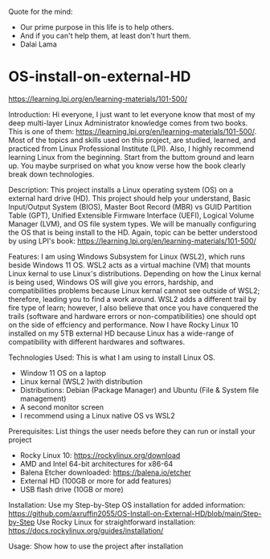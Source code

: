Quote for the mind: 
- Our prime purpose in this life is to help others. 
- And if you can't help them, at least don't hurt them. 
- Dalai Lama

# OS-install-on-external-HD
https://learning.lpi.org/en/learning-materials/101-500/

Introduction: 
Hi everyone, 
I just want to let everyone know that most of my deep multi-layer Linux Administrator knowledge comes from two books. 
This is one of them: https://learning.lpi.org/en/learning-materials/101-500/. Most of the topics and skills used on this project,
are studied, learned, and practiced from Linux Professional Institute (LPI). Also, I highly recommend learning Linux from the beginning. 
Start from the buttom ground and learn up. You maybe surprised on what you know verse how the book clearly break down technologies.

Description: 
This project installs a Linux operating system (OS) on a external hard drive (HD).
This project should help your understand, Basic Input/Output System (BIOS), 
Master Boot Record (MBR) vs GUID Partition Table (GPT), Unified Extensible Firmware Interface (UEFI), 
Logical Volume Manager (LVM), and OS file system types.
We will be manually configuring the OS that is being install to the HD. 
Again, topic can be better understood by using LPI's book: 
https://learning.lpi.org/en/learning-materials/101-500/

Features:
I am using Windows Subsystem for Linux (WSL2), which runs beside Windows 11 OS.
WSL2 acts as a virtual machine (VM) that mounts Linux kernal to use
Linux's distributions. Depending on how the Linux kernal is being used,
Windows OS will give you errors, hardship, and compatibilities problems
because Linux kernal cannot see outside of WSL2; therefore, leading you 
to find a work around. WSL2 adds a different trail by fire type of learn; however, 
I also believe that once you have conquered the trails (software and hardware errors or non-compatibilities) 
one should opt on the side of effciency and performance. Now I have Rocky Linux 10 installed
on my 5TB external HD because Linux has a wide-range of compatibility with
different hardwares and softwares.

Technologies Used: This is what I am using to install Linux OS.
- Window 11 OS on a laptop 
- Linux kernal (WSL2 )with distribution 
- Distributions: Debian (Package Manager) and Ubuntu (File & System file management) 
- A second monitor screen 
- I recommend using a Linux native OS vs WSL2 

Prerequisites: List things the user needs before they can run or install your project
- Rocky Linux 10: https://rockylinux.org/download
- AMD and Intel 64-bit architectures for x86-64
- Balena Etcher downloaded: https://balena.io/etcher
- External HD (100GB or more for add features)
- USB flash drive (10GB or more)

Installation:
Use my Step-by-Step OS installation for added information:
https://github.com/axruffin2055/OS-Install-on-External-HD/blob/main/Step-by-Step
Use Rocky Linux for straightforward installation:
https://docs.rockylinux.org/guides/installation/

Usage: Show how to use the project after installation
